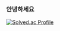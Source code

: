 ### 안녕하세요

[![Solved.ac Profile](http://mazassumnida.wtf/api/v2/generate_badge?boj=leafbug16)](https://solved.ac/leafbug16/)
